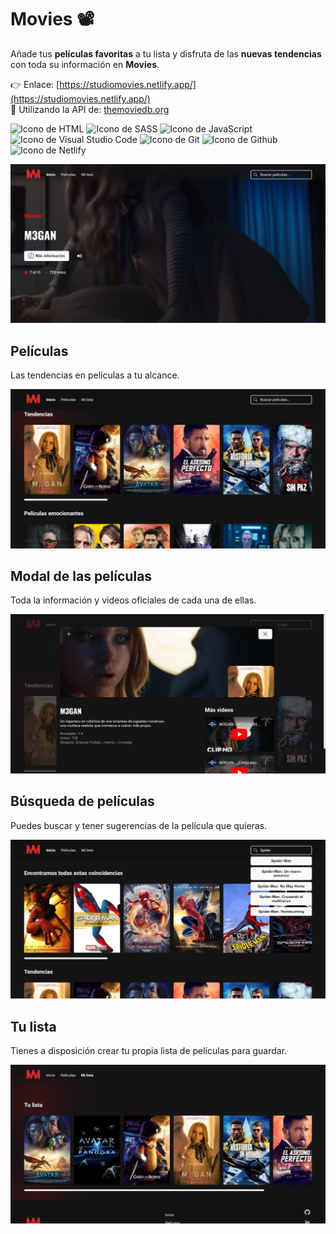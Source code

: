 # Movies 📽️

Añade tus **películas favoritas** a tu lista y disfruta de las **nuevas tendencias** con toda su información en **Movies**.

👉 Enlace: [https://studiomovies.netlify.app/](https://studiomovies.netlify.app/)  
📢 Utilizando la API de: [themoviedb.org](https://developers.themoviedb.org/3/getting-started/introduction)  

<p align="left">
  <img src="https://img.shields.io/badge/HTML5-E34F26?style=for-the-badge&logo=html5&logoColor=white" alt="Icono de HTML">
  <img src="https://img.shields.io/badge/Sass-CC6699?style=for-the-badge&logo=sass&logoColor=white" alt="Icono de SASS">
  <img src="https://img.shields.io/badge/JavaScript-323330?style=for-the-badge&logo=javascript&logoColor=F7DF1E" alt="Icono de JavaScript">
  <img src="https://img.shields.io/badge/Visual_Studio_Code-0078D4?style=for-the-badge&logo=visual%20studio%20code&logoColor=white" alt="Icono de Visual Studio Code">
  <img src="https://img.shields.io/badge/GIT-E44C30?style=for-the-badge&logo=git&logoColor=white" alt="Icono de Git">
  <img src="https://img.shields.io/badge/GitHub-100000?style=for-the-badge&logo=github&logoColor=white" alt="Icono de Github">
  <img src="https://img.shields.io/badge/Netlify-00C7B7?style=for-the-badge&logo=netlify&logoColor=white" alt="Icono de Netlify">
</p>

![Hero de Movies](./images/readme/hero.png)

## Películas

Las tendencias en películas a tu alcance.

![Películas de Movies](./images/readme/movies.png)

## Modal de las películas

Toda la información y videos oficiales de cada una de ellas.

![Toda la información de películas en Movies](./images/readme/data.png)

## Búsqueda de películas

Puedes buscar y tener sugerencias de la película que quieras.

![Búsqueda de películas en Movies](./images/readme/search.png)

## Tu lista

Tienes a disposición crear tu propia lista de películas para guardar.

![Lista de películas en Movies](./images/readme/list.png)